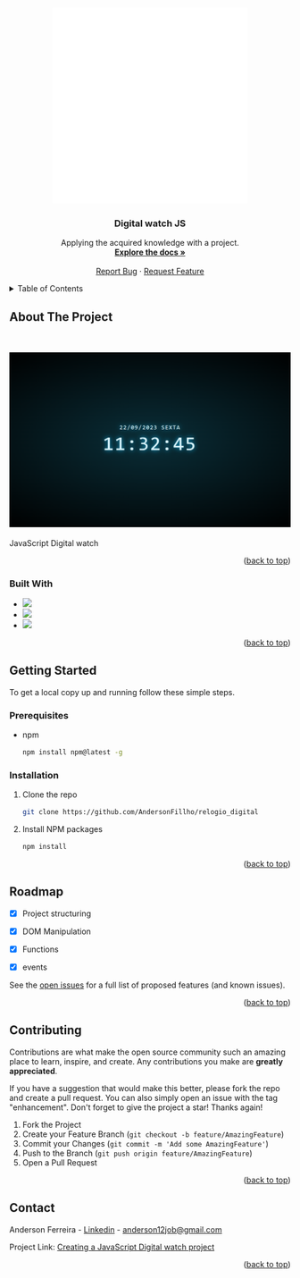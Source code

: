 <a name="readme-top"></a>







<br />
<div align="center">
  <a href="https://github.com/AndersonFillho/relogio_digital">
    <img src="img/logo.png" alt="Logo" height="350">
  </a>

  <h3 align="center">Digital watch JS</h3>

  <p align="center">
    Applying the acquired knowledge with a project.
    <br />
    <a href="https://github.com/AndersonFillho/relogio_digital"><strong>Explore the docs »</strong></a>
    <br />
    <br />
    <a href="https://github.com/AndersonFillho/relogio_digital/issues">Report Bug</a>
    ·
    <a href="https://github.com/AndersonFillho/relogio_digital/pulls">Request Feature</a>
  </p>
</div>



<details>
  <summary>Table of Contents</summary>
  <ol>
    <li>
      <a href="#about-the-project">About The Project</a>
      <ul>
        <li><a href="#built-with">Built With</a></li>
      </ul>
    </li>
    <li>
      <a href="#getting-started">Getting Started</a>
      <ul>
        <li><a href="#prerequisites">Pre requisites</a></li>
        <li><a href="#installation">Installation</a></li>
      </ul>
    </li>
    <li><a href="#usage">Usage</a></li>
    <li><a href="#roadmap">Roadmap</a></li>
    <li><a href="#contributing">Contributing</a></li>
    <li><a href="#license">License</a></li>
    <li><a href="#contact">Contact</a></li>
  </ol>
</details>



## About The Project

<br />
<br />
    <img src="img/demo.png" alt="demo1 app">
</a>
<br />
<br />
JavaScript Digital watch

<p align="right">(<a href="#readme-top">back to top</a>)</p>



### Built With

* <img src="https://img.shields.io/badge/HTML5-E34F26?style=for-the-badge&logo=html5&logoColor=white"/>
* <img src="https://img.shields.io/badge/CSS3-1572B6?style=for-the-badge&logo=css3&logoColor=white"/>
* <img src="https://img.shields.io/badge/JavaScript-323330?style=for-the-badge&logo=javascript&logoColor=F7DF1E"/>

<p align="right">(<a href="#readme-top">back to top</a>)</p>



<!-- GETTING STARTED -->
## Getting Started

To get a local copy up and running follow these simple steps.

### Prerequisites

* npm
  ```sh
  npm install npm@latest -g
  ```

### Installation

1. Clone the repo
   ```sh
   git clone https://github.com/AndersonFillho/relogio_digital
   ```
2. Install NPM packages
   ```sh
   npm install
   ```

<p align="right">(<a href="#readme-top">back to top</a>)</p>



## Roadmap

- [x] Project structuring
- [x] DOM Manipulation
- [x] Functions
- [x] events
     

See the [open issues](https://github.com/AndersonFillho/relogio_digital/blob/master/README.md) for a full list of proposed features (and known issues).

<p align="right">(<a href="#readme-top">back to top</a>)</p>



<!-- CONTRIBUTING -->
## Contributing

Contributions are what make the open source community such an amazing place to learn, inspire, and create. Any contributions you make are **greatly appreciated**.

If you have a suggestion that would make this better, please fork the repo and create a pull request. You can also simply open an issue with the tag "enhancement".
Don't forget to give the project a star! Thanks again!

1. Fork the Project
2. Create your Feature Branch (`git checkout -b feature/AmazingFeature`)
3. Commit your Changes (`git commit -m 'Add some AmazingFeature'`)
4. Push to the Branch (`git push origin feature/AmazingFeature`)
5. Open a Pull Request

<p align="right">(<a href="#readme-top">back to top</a>)</p>



## Contact

Anderson Ferreira - [Linkedin](https://www.linkedin.com/in/anderson-ferreira-35349018b/) - anderson12job@gmail.com

Project Link: [Creating a JavaScript Digital watch project](https://github.com/AndersonFillho/relogio_digital)

<p align="right">(<a href="#readme-top">back to top</a>)</p>
